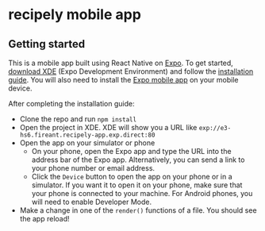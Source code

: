 # recipely mobile app

## Getting started
This is a mobile app built using React Native on [Expo](https://expo.io/). To get started, [download XDE](https://expo.io/tools) (Expo Development Environment) and follow the [installation guide](https://docs.expo.io/versions/v16.0.0/introduction/installation.html). You will also need to install the [Expo mobile app](https://expo.io/tools) on your mobile device.

After completing the installation guide:
* Clone the repo and run `npm install`
* Open the project in XDE. XDE will show you a URL like `exp://e3-hs6.fireant.recipely-app.exp.direct:80`
* Open the app on your simulator or phone
  * On your phone, open the Expo app and type the URL into the address bar of the Expo app. Alternatively, you can send a link to your phone number or email address.
  * Click the `Device` button to open the app on your phone or in a simulator. If you want it to open it on your phone, make sure that your phone is connected to your machine. For Android phones, you will need to enable Developer Mode.
* Make a change in one of the `render()` functions of a file. You should see the app reload!
